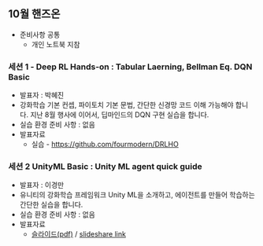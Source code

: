 
## 10월 핸즈온 

* 준비사항 공통 
  * 개인 노트북 지참
  
### 세션 1 - Deep RL Hands-on : Tabular Laerning, Bellman Eq. DQN Basic  
  * 발표자 : 박혜진
  * 강화학습 기본 컨셉, 파이토치 기본 문법, 간단한 신경망 코드 이해 가능해야 합니다. 지난 8월 행사에 이어서, 딥마인드의 DQN 구현 실습을 합니다.
  * 실습 환경 준비 사항 : 없음
  * 발표자료 
    * 실습 - https://github.com/fourmodern/DRLHO

### 세션 2 UnityML Basic : Unity ML agent quick guide 
  * 발표자 : 이경만
  * 유니티의 강화학습 프레임워크 Unity ML을 소개하고, 에이전트를 만들어 학습하는 간단한 실습을 합니다.
  * 실습 환경 준비 사항 : 없음
  * 발표자료 
    * [슬라이드(pdf)](resrc/Unity-ML-Agent-Quick-Guide.pdf) / [slideshare link](https://www.slideshare.net/ssuser04bc10/unity-ml-agent-quick-guide)
